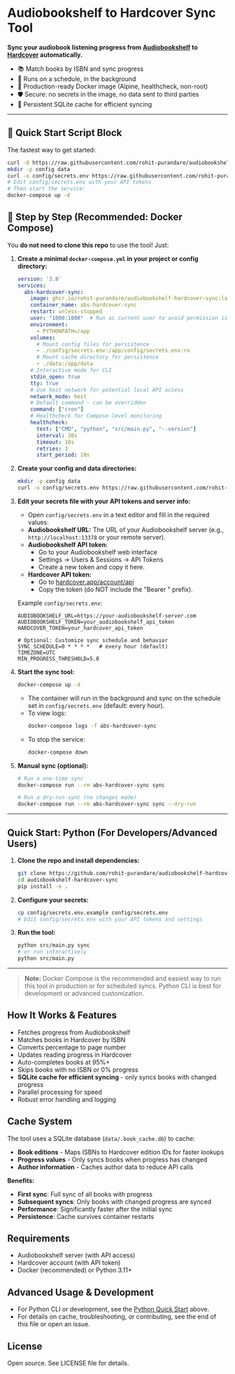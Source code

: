 # Audiobookshelf to Hardcover Sync Tool

**Sync your audiobook listening progress from [Audiobookshelf](https://www.audiobookshelf.org/) to [Hardcover](https://hardcover.app/) automatically.**

- 📚 Match books by ISBN and sync progress
- 🔄 Runs on a schedule, in the background
- 🐳 Production-ready Docker image (Alpine, healthcheck, non-root)
- 🛡️ Secure: no secrets in the image, no data sent to third parties
- 💾 Persistent SQLite cache for efficient syncing

---

## 🚀 Quick Start Script Block

The fastest way to get started:

```sh
curl -O https://raw.githubusercontent.com/rohit-purandare/audiobookshelf-hardcover-sync/main/docker-compose.yml
mkdir -p config data
curl -o config/secrets.env https://raw.githubusercontent.com/rohit-purandare/audiobookshelf-hardcover-sync/main/config/secrets.env.example
# Edit config/secrets.env with your API tokens
# Then start the service:
docker-compose up -d
```

## 🚀 Step by Step (Recommended: Docker Compose)

You **do not need to clone this repo** to use the tool! Just:

1. **Create a minimal `docker-compose.yml` in your project or config directory:**
   ```yaml
   version: '3.8'
   services:
     abs-hardcover-sync:
       image: ghcr.io/rohit-purandare/audiobookshelf-hardcover-sync:latest
       container_name: abs-hardcover-sync
       restart: unless-stopped
       user: "1000:1000"  # Run as current user to avoid permission issues
       environment:
         - PYTHONPATH=/app
       volumes:
         # Mount config files for persistence
         - ./config/secrets.env:/app/config/secrets.env:ro
         # Mount cache directory for persistence
         - ./data:/app/data
       # Interactive mode for CLI
       stdin_open: true
       tty: true
       # Use host network for potential local API access
       network_mode: host
       # Default command - can be overridden
       command: ["cron"]
       # Healthcheck for Compose-level monitoring
       healthcheck:
         test: ["CMD", "python", "src/main.py", "--version"]
         interval: 30s
         timeout: 10s
         retries: 3
         start_period: 10s
   ```

2. **Create your config and data directories:**
   ```bash
   mkdir -p config data
   curl -o config/secrets.env https://raw.githubusercontent.com/rohit-purandare/audiobookshelf-hardcover-sync/main/config/secrets.env.example
   ```

3. **Edit your secrets file with your API tokens and server info:**
   - Open `config/secrets.env` in a text editor and fill in the required values:
   - **Audiobookshelf URL:** The URL of your Audiobookshelf server (e.g., `http://localhost:13378` or your remote server).
   - **Audiobookshelf API token:**
     - Go to your Audiobookshelf web interface
     - Settings → Users & Sessions → API Tokens
     - Create a new token and copy it here.
   - **Hardcover API token:**
     - Go to [hardcover.app/account/api](https://hardcover.app/account/api)
     - Copy the token (do NOT include the "Bearer " prefix).
   
   Example `config/secrets.env`:
   ```env
   AUDIOBOOKSHELF_URL=https://your-audiobookshelf-server.com
   AUDIOBOOKSHELF_TOKEN=your_audiobookshelf_api_token
   HARDCOVER_TOKEN=your_hardcover_api_token

   # Optional: Customize sync schedule and behavior
   SYNC_SCHEDULE=0 * * * *   # every hour (default)
   TIMEZONE=UTC
   MIN_PROGRESS_THRESHOLD=5.0
   ```

4. **Start the sync tool:**
   ```bash
   docker-compose up -d
   ```
   - The container will run in the background and sync on the schedule set in `config/secrets.env` (default: every hour).
   - To view logs:
     ```bash
     docker-compose logs -f abs-hardcover-sync
     ```
   - To stop the service:
     ```bash
     docker-compose down
     ```

5. **Manual sync (optional):**
   ```bash
   # Run a one-time sync
   docker-compose run --rm abs-hardcover-sync sync
   
   # Run a dry-run sync (no changes made)
   docker-compose run --rm abs-hardcover-sync sync --dry-run
   ```

---

## Quick Start: Python (For Developers/Advanced Users)

1. **Clone the repo and install dependencies:**
   ```bash
   git clone https://github.com/rohit-purandare/audiobookshelf-hardcover-sync.git
   cd audiobookshelf-hardcover-sync
   pip install -e .
   ```
2. **Configure your secrets:**
   ```bash
   cp config/secrets.env.example config/secrets.env
   # Edit config/secrets.env with your API tokens and settings
   ```
3. **Run the tool:**
   ```bash
   python src/main.py sync
   # or run interactively
   python src/main.py
   ```

---

> **Note:** Docker Compose is the recommended and easiest way to run this tool in production or for scheduled syncs. Python CLI is best for development or advanced customization.

## How It Works & Features
- Fetches progress from Audiobookshelf
- Matches books in Hardcover by ISBN
- Converts percentage to page number
- Updates reading progress in Hardcover
- Auto-completes books at 95%+
- Skips books with no ISBN or 0% progress
- **SQLite cache for efficient syncing** - only syncs books with changed progress
- Parallel processing for speed
- Robust error handling and logging

## Cache System
The tool uses a SQLite database (`data/.book_cache.db`) to cache:
- **Book editions** - Maps ISBNs to Hardcover edition IDs for faster lookups
- **Progress values** - Only syncs books when progress has changed
- **Author information** - Caches author data to reduce API calls

**Benefits:**
- **First sync**: Full sync of all books with progress
- **Subsequent syncs**: Only books with changed progress are synced
- **Performance**: Significantly faster after the initial sync
- **Persistence**: Cache survives container restarts

## Requirements
- Audiobookshelf server (with API access)
- Hardcover account (with API token)
- Docker (recommended) or Python 3.11+

## Advanced Usage & Development
- For Python CLI or development, see the [Python Quick Start](#quick-start-python-for-developersadvanced-users) above.
- For details on cache, troubleshooting, or contributing, see the end of this file or open an issue.

## License
Open source. See LICENSE file for details.
